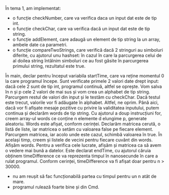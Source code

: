 În tema 1, am implementat:
- o funcție checkNumber, care va verifica daca un input dat este de tip int.
- o funcție checkChar, care va verifica dacă un input dat este de tip string.
- o funcție addElement, care adaugă un element de tip string la un array, ambele date ca parametri.
- o funcție compareTwoStrings, care verifică dacă 2 stringuri au simboluri diferite, cu ajutorul unu hashset: în cazul în care la parcurgerea celui de al doilea string întâlnim simboluri ce au fost găsite în parcurgerea primului string, rezultatul este true.

În main, declar pentru început variabila startTime, care va reține momentul 0 la care programul începe.
Sunt verificate primele 2 valori date drept input: dacă cele 2 sunt de tip int, programul continuă, altfel se oprește.
Vom salva în n și p cele 2 valori de mai sus și vom crea un alphabet de tip string.
Parcurgem restul de valori din input și le testăm cu checkChar. Dacă testul este trecut, valorile vor fi adăugate în alphabet. Altfel, ne oprim.
Până aici, dacă vor fi afișate mesaje pozitive cu privire la validitatea inputului, putem continua și declarăm words de tip string.
Cu ajutorul a doup instrucțiuni for, creem array-ul words ce conține n elemente d elungime p, generate aleatoriu.
Words este afișat, conform cerinței.
Declarăm matricea cerută, o listă de liste, iar matricea o setăm cu valoarea false pe fiecare element.
Parcurgem matricea, iar acolo unde este cazul, schimbă valoarea în true. În același timp, creem și listele de vecini pentru fiecare cuvânt din words.
Afișăm words.
Pentru a verifica cele lucrate, afișăm și matricea ca să avem o vedere mai bună a datelor.
Este declarat endTime, cu ajutorul căruia obținem timeDifference ce va reprezenta timpul în nanosecunde în care a rulat programul.
Conform cerinței, timeDifference va fi afișat doar pentru n > 30000.

* nu am reușit să fac funcționabilă partea cu timpul pentru un n atât de mare.
* programul rulează foarte bine și din Cmd.
